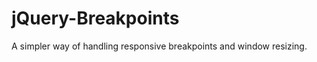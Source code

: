 jQuery-Breakpoints
==================

A simpler way of handling responsive breakpoints and window resizing.